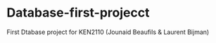 # Database-first-projecct
First Dtabase project for KEN2110 (Jounaid Beaufils &amp; Laurent Bijman)
